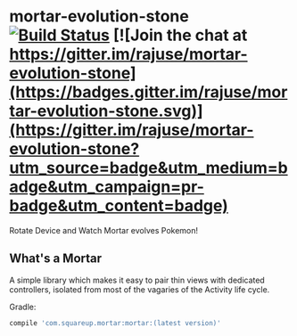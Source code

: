 # mortar-evolution-stone [![Build Status](https://travis-ci.org/RajuSE/mortar-evolution-stone.svg?branch=master)](https://travis-ci.org/RajuSE/mortar-evolution-stone) [![Join the chat at https://gitter.im/rajuse/mortar-evolution-stone](https://badges.gitter.im/rajuse/mortar-evolution-stone.svg)](https://gitter.im/rajuse/mortar-evolution-stone?utm_source=badge&utm_medium=badge&utm_campaign=pr-badge&utm_content=badge) 
Rotate Device and Watch Mortar evolves Pokemon!

## What's a Mortar
A simple library which makes it easy to pair thin views with dedicated controllers, isolated from most of the vagaries of the Activity life cycle.

Gradle:
```groovy
compile 'com.squareup.mortar:mortar:(latest version)'
```
